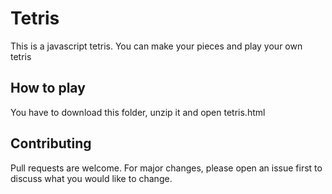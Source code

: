 # Tetris

This is a javascript tetris. You can make your pieces and play your own tetris

## How to play

You have to download this folder, unzip it and open tetris.html

## Contributing
Pull requests are welcome. For major changes, please open an issue first to discuss what you would like to change.


